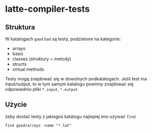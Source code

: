 # latte-compiler-tests

## Struktura

W katalogach `good` `bad` są testy, podzielone na kategorie:

 - arrays
 - basic
 - classes (struktury + metody)
 - structs
 - virtual methods
 
Testy mogą znajdować się w dowolnych podkatalogach. Jeśli test ma input/output, to w tym samym katalogu powinny znajdować się odpowiednio pliki `*.input`, `*.output`

## Użycie

żeby dostać testy z jakiegoś katalogu najlepiej imo używać `find`

```
find good/arrays -name "*.lat"
```
